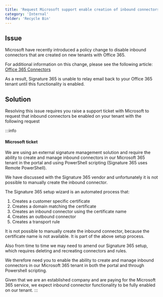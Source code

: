 ```yaml
---
title: 'Request Microsoft support enable creation of inbound connectors'
category: 'Internal'
folder: 'Recycle Bin'
---
```


## Issue

Microsoft have recently introduced a policy change to disable inbound connectors that are created on new tenants with Office 365.

For additional information on this change, please see the following article: [Office 365 Connectors](https://office365itpros.com/2023/02/22/inbound-connector-restriction/)

As a result, Signature 365 is unable to relay email back to your Office 365 tenant until this functionality is enabled.

## Solution

Resolving this issue requires you raise a support ticket with Microsoft to request that inbound connectors be enabled on your tenant with the following request

:::info
#### Microsoft ticket

We are using an external signature management solution and require the ability to create and manage inbound connectors in our Microsoft 365 tenant in the portal and using PowerShell scripting (Signature 365 uses Remote PowerShell).

We have discussed with the Signature 365 vendor and unfortunately it is not possible to manually create the inbound connector.

The Signature 365 setup wizard is an automated process that:

1.  Creates a customer specific certificate
2.  Creates a domain matching the certificate
3.  Creates an inbound connector using the certificate name
4.  Creates an outbound connector
5.  Creates a transport rule

It is not possible to manually create the inbound connector, because the certificate name is not available. It is part of the above setup process.

Also from time to time we may need to amend our Signature 365 setup, which requires deleting and recreating connectors and rules.

We therefore need you to enable the ability to create and manage inbound connectors in our Microsoft 365 tenant in both the portal and through Powershell scripting.

Given that we are an established company and are paying for the Microsoft 365 service, we expect inbound connector functionality to be fully enabled on our tenant.
:::
